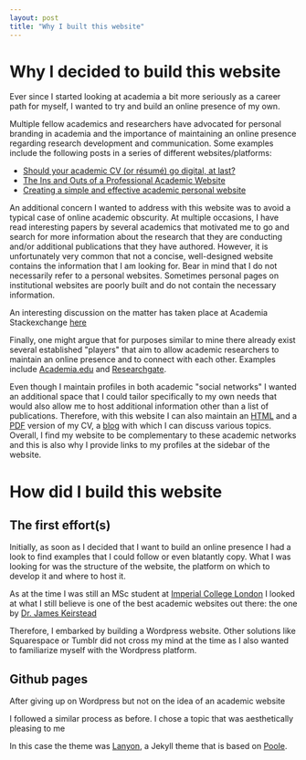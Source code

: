 ```yaml
---
layout: post
title: "Why I built this website"
---
```


# Why I decided to build this website

Ever since I started looking at academia a bit more seriously as a career path for myself, I wanted to try and build an online presence of my own.

Multiple fellow academics and researchers have advocated for personal branding in academia and the importance of maintaining an online presence regarding research development and communication. Some examples include the following posts in a series of different websites/platforms:

* [Should your academic CV (or résumé) go digital, at last?](https://medium.com/advice-and-help-in-authoring-a-phd-or-non-fiction/should-your-resum%C3%A9-or-cv-go-digital-at-last-23ef784c013b#.yq7vhcaqz)
* [The Ins and Outs of a Professional Academic Website](http://theprofessorisin.com/2012/02/07/the-ins-and-outs-of-a-professional-academic-website-guest-post-2/)
* [Creating a simple and effective academic personal website](https://www.elsevier.com/connect/creating-a-simple-and-effective-academic-personal-website)

An additional concern I wanted to address with this website was to avoid a typical case of online academic obscurity. At multiple occasions, I have read interesting papers by several academics that motivated me to go and search for more information about the research that they are conducting and/or additional publications that they have authored. However, it is unfortunately very common that not a concise, well-designed website contains the information that I am looking for. Bear in mind that I do not necessarily refer to a personal websites. Sometimes personal pages on institutional websites are poorly built and do not contain the necessary information.

An interesting discussion on the matter has taken place at Academia Stackexchange [here](http://academia.stackexchange.com/questions/38619/why-are-professors-websites-so-ugly)

Finally, one might argue that for purposes similar to mine there already exist several established "players" that aim to allow academic researchers to maintain an online presence and to connect with each other. Examples include [Academia.edu](https://www.academia.edu/) and [Researchgate](https://www.researchgate.com/).

Even though I maintain profiles in both academic "social networks" I wanted an additional space that I could tailor specifically to my own needs that would also allow me to host additional information other than a list of publications. Therefore, with this website I can also maintain an [HTML](http://mavromatidis.me/cv/) and a [PDF](http://mavromatidis.me/downloads/cv.pdf) version of my CV, a [blog](http://mavromatidis.me/blog/) with which I can discuss various topics. Overall, I find my website to be complementary to these academic networks and this is also why I provide links to my profiles at the sidebar of the website.

# How did I build this website

## The first effort(s)

Initially, as soon as I decided that I want to build an online presence I had a look to find examples that I could follow or even blatantly copy. What I was looking for was the structure of the website, the platform on which to develop it and where to host it.

As at the time I was still an MSc student at [Imperial College London](http://www.imperial.ac.uk/) I looked at what I still believe is one of the best academic websites out there: the one by [Dr. James Keirstead](http://www.jameskeirstead.ca/)

Therefore, I embarked by building a Wordpress website. Other solutions like Squarespace or Tumblr did not cross my mind at the time as I also wanted to familiarize myself with the Wordpress platform.

## Github pages

After giving up on Wordpress but not on the idea of an academic website

I followed a similar process as before. I chose a topic that was aesthetically pleasing to me

In this case the theme was [Lanyon](https://github.com/poole/lanyon), a Jekyll theme that is based on [Poole](http://getpoole.com/). 
